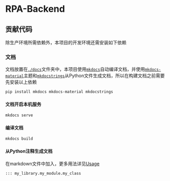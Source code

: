 # RPA-Backend

## 贡献代码

除生产环境所需依赖外，本项目的开发环境还需安装如下依赖

### 文档

文档放置在[`./docs`](docs)文件夹中，本项目使用[`mkdocs`](https://www.mkdocs.org/getting-started/)自动编译文档，并使用[`mkdocs-material`](<https://squidfunk.github.io/mkdocs-material/getting-started/>)主题和[`mkdocstrings`](https://mkdocstrings.github.io/)从Python文件生成文档，所以在构建文档之前需要先安装以上依赖

```bash
pip install mkdocs mkdocs-material mkdocstrings
```

#### 文档开启本机服务

```bash
mkdocs serve
```

#### 编译文档

```bash
mkdocs build
```

#### 从Python注释生成文档

在markdown文件中加入，更多用法详见[Usage](https://mkdocstrings.github.io/usage/)

```markdown
::: my_library.my_module.my_class
```
